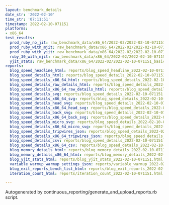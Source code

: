 ```yaml
---
layout: benchmark_details
date_str: '2022-02-10'
time_str: '07:11:51'
timestamp: 2022-02-10-071151
platforms:
- x86_64
test_results:
  prod_ruby_no_jit: raw_benchmark_data/x86_64/2022-02/2022-02-10-071151_basic_benchmark_prod_ruby_no_jit.json
  prod_ruby_with_mjit: raw_benchmark_data/x86_64/2022-02/2022-02-10-071151_basic_benchmark_prod_ruby_with_mjit.json
  prod_ruby_with_yjit: raw_benchmark_data/x86_64/2022-02/2022-02-10-071151_basic_benchmark_prod_ruby_with_yjit.json
  ruby_30_with_mjit: raw_benchmark_data/x86_64/2022-02/2022-02-10-071151_basic_benchmark_ruby_30_with_mjit.json
  yjit_stats: raw_benchmark_data/x86_64/2022-02/2022-02-10-071151_basic_benchmark_yjit_stats.json
reports:
  blog_speed_headline_html: reports/blog_speed_headline_2022-02-10-071151.html
  blog_speed_details_html: reports/blog_speed_details_2022-02-10-071151.html
  blog_speed_details_x86_64_html: reports/blog_speed_details_2022-02-10-071151.x86_64.html
  blog_speed_details_raw_details_html: reports/blog_speed_details_2022-02-10-071151.raw_details.html
  blog_speed_details_x86_64_raw_details_html: reports/blog_speed_details_2022-02-10-071151.x86_64.raw_details.html
  blog_speed_details_svg: reports/blog_speed_details_2022-02-10-071151.svg
  blog_speed_details_x86_64_svg: reports/blog_speed_details_2022-02-10-071151.x86_64.svg
  blog_speed_details_head_svg: reports/blog_speed_details_2022-02-10-071151.head.svg
  blog_speed_details_x86_64_head_svg: reports/blog_speed_details_2022-02-10-071151.x86_64.head.svg
  blog_speed_details_back_svg: reports/blog_speed_details_2022-02-10-071151.back.svg
  blog_speed_details_x86_64_back_svg: reports/blog_speed_details_2022-02-10-071151.x86_64.back.svg
  blog_speed_details_micro_svg: reports/blog_speed_details_2022-02-10-071151.micro.svg
  blog_speed_details_x86_64_micro_svg: reports/blog_speed_details_2022-02-10-071151.x86_64.micro.svg
  blog_speed_details_tripwires_json: reports/blog_speed_details_2022-02-10-071151.tripwires.json
  blog_speed_details_x86_64_tripwires_json: reports/blog_speed_details_2022-02-10-071151.x86_64.tripwires.json
  blog_speed_details_csv: reports/blog_speed_details_2022-02-10-071151.csv
  blog_speed_details_x86_64_csv: reports/blog_speed_details_2022-02-10-071151.x86_64.csv
  blog_memory_details_html: reports/blog_memory_details_2022-02-10-071151.html
  blog_memory_details_x86_64_html: reports/blog_memory_details_2022-02-10-071151.x86_64.html
  blog_yjit_stats_html: reports/blog_yjit_stats_2022-02-10-071151.html
  variable_warmup_warmup_settings_json: reports/variable_warmup_2022-02-10-071151.warmup_settings.json
  blog_exit_reports_bench_list_html: reports/blog_exit_reports_2022-02-10-071151.bench_list.html
  iteration_count_html: reports/iteration_count_2022-02-10-071151.html

---
```

Autogenerated by continuous_reporting/generate_and_upload_reports.rb script.
